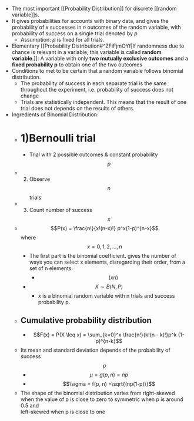   * The most important [[Probability Distribution]] for discrete [[random variable]]s.
  * It gives probabilities for accounts with binary data, and gives the probability of $x$ successes in $n$ outcomes of the random variable, with probability of success on a single trial denoted by $p$
    * Assumption: $p$ is fixed for all trials.
  * Elementary [[Probability Distribution#^ZFiFjmOYf|If randomness due to chance is relevant in a variable, this variable is called **random variable**.]]: A variable with only **two mutually exclusive outcomes** and a **fixed probability p** to obtain one of the two outcomes 
  * Conditions to met to be certain that a random variable follows binomial distribution.
    * The probability of success in each separate trial is the same throughout the experiment, i.e. probability of success does not change
    * Trials are statistically independent. This means that the result of one trial does not depends on the results of others.
  * Ingredients of Binomial Distribution:
    * # 1)Bernoulli trial
      * Trial with 2 possible outcomes & constant probability $$p$$
    * 2) Observe $$n$$ trials
    * 3) Count number of success $$x$$
    * $$P(x) = \frac{n!}{x!(n-x)!} p^x(1-p)^{n-x}$$ where $$x = 0,1,2,...,n$$
      * The first part is the binomial coefficient. gives the number of ways you can select x elements, disregarding their order, from a set of n elements.
        * $$(x n)$$
      * $$X \sim  B(N, P)$$
        * x is a binomial random variable with n trials and success probability p.
    * ## Cumulative probability distribution
      * $$F(x) = P(X \leq x) = \sum_{k=0}^x \frac{n!}{k!(n - k)!}p^k (1-p)^{n-k}$$
    * Its mean and standard deviation depends of the probability of success $$p$$
      * $$\mu = g(p,n) = n p$$
      * $$\sigma = f(p, n) =\sqrt{(np(1-p))}$$
    * The shape of the binomial distribution varies from right-skewed when the 
value of  p is close to zero to symmetric when p is around 0.5 and  
left-skewed when p is close to one